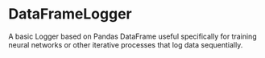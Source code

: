 # DataFrameLogger
A basic Logger based on Pandas DataFrame useful specifically for training neural networks or other iterative processes that log data sequentially.
